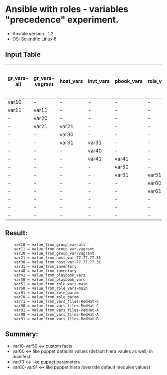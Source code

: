 # Ansible with roles - variables "precedence" experiment.

 - Ansible version : 1.2
 - OS: Scientific Linux 6

## Input Table

gr_vars-all | gr_vars-vagrant | host_vars | invt_vars | pbook_vars | role_vars | role_param | vars_files (CAB - import rev. order)
--- | --- | --- | --- | --- | --- | --- | ---
var10 | -     | -     | -     | -     | -     | -     | -
var11 | var11 | -     | -     | -     | -     | -     | -
-     | var20 | -     | -     | -     | -     | -     | -
-     | var21 | var21 | -     | -     | -     | -     | -
-     | -     | var30 | -     | -     | -     | -     | -
-     | -     | var31 | var31 | -     | -     | -     | -
-     | -     | -     | var40 | -     | -     | -     | -
-     | -     | -     | var41 | var41 | -     | -     | -
-     | -     | -     | -     | var50 | -     | -     | -
-     | -     | -     | -     | var51 | var51 | -     | -
-     | -     | -     | -     | -     | var60 | -     | -
-     | -     | -     | -     | -     | var61 | var61 | -
-     | -     | -     | -     | -     | -     | var70 | -
-     | -     | -     | -     | -     | -     | var71 | var71
-     | -     | -     | -     | -     | -     | -     | var80

## Result:

```
    var10 = value_from_group_var-all
    var11 = value_from_group_var-vagrant
    var20 = value_from_group_var-vagrant
    var21 = value_from_host_var-77.77.77.31
    var30 = value_from_host_var-77.77.77.31
    var31 = value_from_inventory
    var40 = value_from_inventory
    var41 = value_from_playbook_vars
    var50 = value_from_playbook_vars
    var51 = value_from_role_vars-main
    var60 = value_from_role_vars-main
    var61 = value_from_role_param
    var70 = value_from_role_param
    var71 = value_from_vars_files-RedHat-C
    var80 = value_from_vars_files-RedHat-C
    var81 = value_from_vars_files-RedHat-A
    var90 = value_from_vars_files-RedHat-A
    var91 = value_from_vars_files-RedHat-B
```

## Summary:

 * var10-var50  <-> custom facts
 * var60        <-> like puppet defaults values (default hiera vaules as well) in manifest
 * var70        <-> like puppet parameters
 * var80-var91  <-> like puppet hiera (override default modules values)
